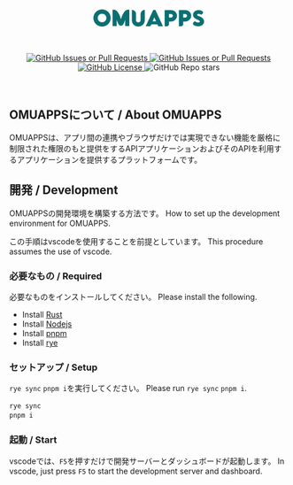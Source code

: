 <br/>
<p align="center">
    <a href="https://omuapps.com">
        <picture>
            <source srcset="./assets/title.svg">
            <img width="200" alt="OMUAPPS" src="./assets/title.svg">
        </picture>
    </a>
</p>
<br/>
<p align="center">
    <a href="https://github.com/OMUAPPS/omuapps/issues">
        <img alt="GitHub Issues or Pull Requests" src="https://img.shields.io/github/issues/OMUAPPS/omuapps">
    </a>
    <a href="https://github.com/OMUAPPS/omuapps/pulls">
        <img alt="GitHub Issues or Pull Requests" src="https://img.shields.io/github/issues-pr/OMUAPPS/omuapps">
    </a>
    <a href="https://github.com/OMUAPPS/omuapps/blob/master/LICENSE">
        <img alt="GitHub License" src="https://img.shields.io/github/license/OMUAPPS/omuapps">
    </a>
    <img alt="GitHub Repo stars" src="https://img.shields.io/github/stars/OMUAPPS/omuapps">
</p>
<br/>

## OMUAPPSについて / About OMUAPPS

OMUAPPSは、アプリ間の連携やブラウザだけでは実現できない機能を厳格に制限された権限のもと提供をするAPIアプリケーションおよびそのAPIを利用するアプリケーションを提供するプラットフォームです。

## 開発 / Development

OMUAPPSの開発環境を構築する方法です。
How to set up the development environment for OMUAPPS.

この手順はvscodeを使用することを前提としています。
This procedure assumes the use of vscode.

### 必要なもの / Required

必要なものをインストールしてください。
Please install the following.

- Install [Rust](https://www.rust-lang.org/ja)
- Install [Nodejs](https://nodejs.org/)
- Install [pnpm](https://pnpm.io/ja/installation)
- Install [rye](https://rye.astral.sh/)

### セットアップ / Setup

`rye sync` `pnpm i`を実行してください。
Please run `rye sync` `pnpm i`.

```bash
rye sync
pnpm i
```

### 起動 / Start

vscodeでは、`F5`を押すだけで開発サーバーとダッシュボードが起動します。
In vscode, just press `F5` to start the development server and dashboard.
